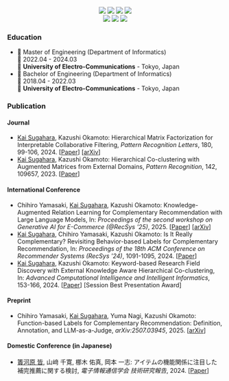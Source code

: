 <p align="center">
  <a href="https://twitter.com/kaisugahara"><img src="https://img.shields.io/badge/X-000000?style=for-the-badge&logo=x&logoColor=white"></a>
  <a href="https://www.linkedin.com/in/kaisugahara/"><img src="https://img.shields.io/badge/LinkedIn-0077B5?style=for-the-badge&logo=linkedin&logoColor=white"></a>
  <a href="https://qiita.com/Kai238"><img src="https://img.shields.io/badge/Qiita-55c500?style=for-the-badge&logo=qiita&logoColor=white"></a>
  <a href="https://zenn.dev/ksugahara"><img src="https://img.shields.io/badge/Zenn-3EA8FF?style=for-the-badge&logo=Zenn&logoColor=white"></a>
  <br>
  <a href="https://orcid.org/0009-0003-2367-020X"><img src="https://img.shields.io/badge/orcid-A6CE39?style=for-the-badge&logo=orcid&logoColor=white"></a>
  <a href="https://scholar.google.com/citations?user=KbVH3RcAAAAJ"><img src="https://img.shields.io/badge/Google_Scholar-4285F4?style=for-the-badge&logo=google-scholar&logoColor=white"></a>
  <a href="https://www.researchgate.net/profile/Kai-Sugahara"><img src="https://img.shields.io/badge/Research_Gate-00CCBB.svg?&style=for-the-badge&logo=ResearchGate&logoColor=white"></a>
</p>

### Education

- 📖 Master of Engineering (Department of Informatics)\
📆 2022.04 - 2024.03\
📍 **University of Electro-Communications** - Tokyo, Japan
- 📖 Bachelor of Engineering (Department of Informatics)\
📆 2018.04 - 2022.03\
📍 **University of Electro-Communications** - Tokyo, Japan

### Publication

#### Journal

- <ins>Kai Sugahara</ins>, Kazushi Okamoto: Hierarchical Matrix Factorization for Interpretable Collaborative Filtering, *Pattern Recognition Letters*, 180, 99-106, 2024. [[Paper](https://doi.org/10.1016/j.patrec.2024.03.003)] [[arXiv](https://doi.org/10.48550/arXiv.2311.13277)]
- <ins>Kai Sugahara</ins>, Kazushi Okamoto: Hierarchical Co-clustering with Augmented Matrices from External Domains, *Pattern Recognition*, 142, 109657, 2023. [[Paper](https://doi.org/10.1016/j.patcog.2023.109657)]

#### International Conference

- Chihiro Yamasaki, <ins>Kai Sugahara</ins>, Kazushi Okamoto: Knowledge-Augmented Relation Learning for Complementary Recommendation with Large Language Models, In: *Proceedings of the second workshop on Generative AI for E-Commerce (@RecSys '25)*, 2025. [[Paper](https://genai-ecommerce.github.io/assets/papers/GenAIECommerce2025/recsys2025-workshops_paper_211.pdf)] [[arXiv](https://arxiv.org/abs/2509.05564)]
- <ins>Kai Sugahara</ins>, Chihiro Yamasaki, Kazushi Okamoto: Is It Really Complementary? Revisiting Behavior-based Labels for Complementary Recommendation, In: *Proceedings of the 18th ACM Conference on Recommender Systems (RecSys '24)*, 1091-1095, 2024. [[Paper](https://doi.org/10.1145/3640457.3691705)]
- <ins>Kai Sugahara</ins>, Kazushi Okamoto: Keyword-based Research Field Discovery with External Knowledge Aware Hierarchical Co-clustering, In: *Advanced Computational Intelligence and Intelligent Informatics*, 153-166, 2024. [[Paper](https://doi.org/10.1007/978-981-99-7590-7_13)] [Session Best Presentation Award]

#### Preprint

- Chihiro Yamasaki, <ins>Kai Sugahara</ins>, Yuma Nagi, Kazushi Okamoto: Function-based Labels for Complementary Recommendation: Definition, Annotation, and LLM-as-a-Judge, *arXiv:2507.03945*, 2025. [[arXiv](https://doi.org/10.48550/arXiv.2507.03945)]

#### Domestic Conference (in Japanese)

- <ins>簀河原 皆</ins>, 山﨑 千寛, 梛木 佑真, 岡本 一志: アイテムの機能関係に注目した補完推薦に関する検討, *電子情報通信学会 技術研究報告*, 2024. [[Paper](https://www.ieice.org/publications/ken/summary.php?contribution_id=128632)]
